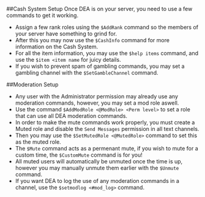 ##Cash System Setup
Once DEA is on your server, you need to use a few commands to get it working.

* Assign a few rank roles using the `$AddRank` command so the members of your server have something to grind for.
* After this you may now use the `$CashInfo` command for more information on the Cash System.
* For all the item information, you may use the `$help items` command, and use the `$item <item name` for juicy details.
* If you wish to prevent spam of gambling commands, you may set a gambling channel with the `$SetGambleChannel` command.

##Moderation Setup
* Any user with the Administrator permission may already use any moderation commands, however, you may set a mod role aswell.
* Use the command `$AddModRole <@ModRole> <Perm level>` to set a role that can use all DEA moderation commands.
* In order to make the mute commands work properly, you must create a Muted role and disable the `Send Messages` permission in all text channels.
* Then you may use the `$SetMutedRole <@MutedRole>` command to set this as the muted role.
* The `$Mute` command acts as a permenant mute, if you wish to mute for a custom time, the `$CustomMute` command is for you!
* All muted users will automatically be unmuted once the time is up, however you may manually unmute them earlier with the `$Unmute` command.
* If you want DEA to log the use of any moderation commands in a channel, use the `$setmodlog <#mod_log>` command.